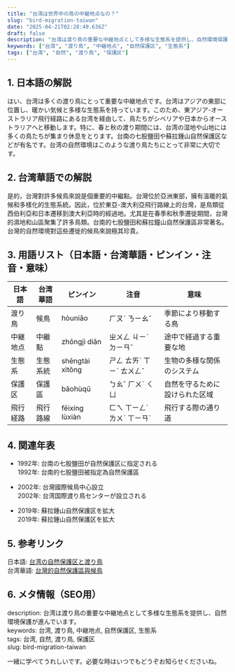 ```yaml
---
title: "台湾は世界中の鳥の中継地点なの？"
slug: "bird-migration-taiwan"
date: "2025-04-21T02:28:49.636Z"
draft: false
description: "台湾は渡り鳥の重要な中継地点として多様な生態系を提供し、自然環境保護が進んでいます。"
keywords: ["台湾", "渡り鳥", "中継地点", "自然保護区", "生態系"]
tags: ["台湾", "自然", "渡り鳥", "保護区"]
---
```


## 1. 日本語の解説  
はい、台湾は多くの渡り鳥にとって重要な中継地点です。台湾はアジアの東部に位置し、暖かい気候と多様な生態系を持っています。このため、東アジア-オーストラリア飛行経路にある台湾を経由して、鳥たちがシベリアや日本からオーストラリアへと移動します。特に、春と秋の渡り期間には、台湾の湿地や山地には多くの鳥たちが集まり休息をとります。台南の七股鹽田や蘇拉鍾山自然保護区などが有名です。台湾の自然環境はこのような渡り鳥たちにとって非常に大切です。

## 2. 台湾華語での解説  
是的，台灣對許多候鳥來說是個重要的中繼點。台灣位於亞洲東部，擁有溫暖的氣候和多樣化的生態系統。因此，位於東亞-澳大利亞飛行路線上的台灣，是鳥類從西伯利亞和日本遷移到澳大利亞時的經過地。尤其是在春季和秋季遷徙期間，台灣的濕地和山區聚集了許多鳥類。台南的七股鹽田和蘇拉鐘山自然保護區非常著名。台灣的自然環境對這些遷徙的候鳥來說極其珍貴。

## 3. 用語リスト（日本語・台湾華語・ピンイン・注音・意味）  

| 日本語         | 台湾華語         | ピンイン       | 注音       | 意味                     |
|--------------|--------------|------------|-----------|----------------------|
| 渡り鳥         | 候鳥           | hòuniǎo    | ㄏㄡˋ ㄋㄧㄠˇ | 季節により移動する鳥          |
| 中継地点        | 中繼點          | zhōngjì diǎn | ㄓㄨㄥ ㄐㄧˋ ㄉㄧㄢˇ | 途中で経過する重要な地         |
| 生態系          | 生態系統        | shēngtài xìtǒng | ㄕㄥ ㄊㄞˋ ㄒㄧˋ ㄊㄨㄥˇ | 生物の多様な関係のシステム      |
| 保護区          | 保護區          | bǎohùqū   | ㄅㄠˇ ㄏㄨˋ ㄑㄩ     | 自然を守るために設けられた区域  |
| 飛行経路        | 飛行路線        | fēixíng lùxiàn | ㄈㄟ ㄒㄧㄥˊ ㄌㄨˋ ㄒㄧㄢˋ | 飛行する際の通り道          |

## 4. 関連年表  

- 1992年: 台南の七股鹽田が自然保護区に指定される  
  1992年: 台南的七股鹽田被指定為自然保護區  

- 2002年: 台灣國際候鳥中心設立  
  2002年: 台湾国際渡り鳥センターが設立される  

- 2019年: 蘇拉鍾山自然保護区を拡大  
  2019年: 蘇拉鍾山自然保護区を拡大  

## 5. 参考リンク  

日本語: [台湾の自然保護区と渡り鳥](https://www.taiwangov.jp/nyokanshiki/nature)  
台湾華語: [台灣的自然保護區與候鳥](https://www.taiwan.gov.tw/housing/nature)

## 6. メタ情報（SEO用）  
description: 台湾は渡り鳥の重要な中継地点として多様な生態系を提供し、自然環境保護が進んでいます。  
keywords: 台湾, 渡り鳥, 中継地点, 自然保護区, 生態系  
tags: 台湾, 自然, 渡り鳥, 保護区  
slug: bird-migration-taiwan

一緒に学べてうれしいです。必要な時はいつでもどうぞお知らせくださいね。